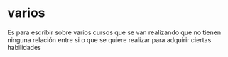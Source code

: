 # varios
Es para escribir sobre varios cursos que se van realizando que no tienen ninguna relación entre si o que se quiere realizar para adquirir ciertas habilidades
